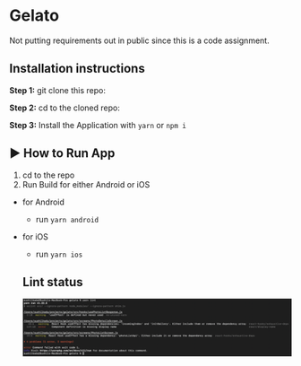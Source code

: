 # Gelato

Not putting requirements out in public since this is a code assignment.

## Installation instructions

**Step 1:** git clone this repo:

**Step 2:** cd to the cloned repo:

**Step 3:** Install the Application with `yarn` or `npm i`

## :arrow_forward: How to Run App

1. cd to the repo
2. Run Build for either Android or iOS

- for Android
  - run `yarn android`
- for iOS

  - run `yarn ios`

  ## Lint status

  ![](./screenshots/lint_status.png)
